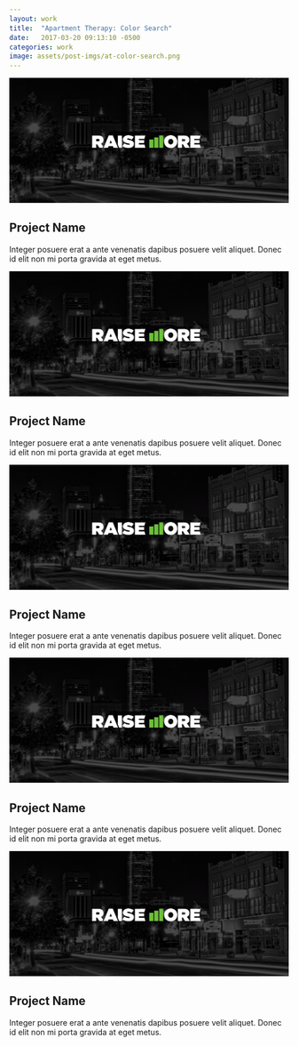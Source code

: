 ```yaml
---
layout: work
title:  "Apartment Therapy: Color Search"
date:   2017-03-20 09:13:10 -0500
categories: work
image: assets/post-imgs/at-color-search.png
---
```


![ComicBook.com Mobile View](/assets/images/rm-cover-img.png)
## Project Name
Integer posuere erat a ante venenatis dapibus posuere velit aliquet. Donec id elit non mi porta gravida at eget metus.

![ComicBook.com Mobile View](/assets/images/rm-cover-img.png)
## Project Name
Integer posuere erat a ante venenatis dapibus posuere velit aliquet. Donec id elit non mi porta gravida at eget metus.

![ComicBook.com Mobile View](/assets/images/rm-cover-img.png)
## Project Name
Integer posuere erat a ante venenatis dapibus posuere velit aliquet. Donec id elit non mi porta gravida at eget metus.

![ComicBook.com Mobile View](/assets/images/rm-cover-img.png)
## Project Name
Integer posuere erat a ante venenatis dapibus posuere velit aliquet. Donec id elit non mi porta gravida at eget metus.

![ComicBook.com Mobile View](/assets/images/rm-cover-img.png)
## Project Name
Integer posuere erat a ante venenatis dapibus posuere velit aliquet. Donec id elit non mi porta gravida at eget metus.
